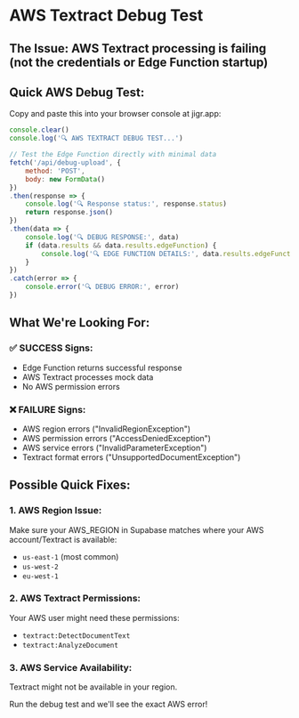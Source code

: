 # AWS Textract Debug Test

## The Issue: AWS Textract processing is failing (not the credentials or Edge Function startup)

## Quick AWS Debug Test:
Copy and paste this into your browser console at jigr.app:

```javascript
console.clear()
console.log('🔍 AWS TEXTRACT DEBUG TEST...')

// Test the Edge Function directly with minimal data
fetch('/api/debug-upload', { 
    method: 'POST', 
    body: new FormData()
})
.then(response => {
    console.log('🔍 Response status:', response.status)
    return response.json()
})
.then(data => {
    console.log('🔍 DEBUG RESPONSE:', data)
    if (data.results && data.results.edgeFunction) {
        console.log('🔍 EDGE FUNCTION DETAILS:', data.results.edgeFunction)
    }
})
.catch(error => {
    console.error('🔍 DEBUG ERROR:', error)
})
```

## What We're Looking For:

### ✅ SUCCESS Signs:
- Edge Function returns successful response
- AWS Textract processes mock data
- No AWS permission errors

### ❌ FAILURE Signs:
- AWS region errors ("InvalidRegionException")  
- AWS permission errors ("AccessDeniedException")
- AWS service errors ("InvalidParameterException")
- Textract format errors ("UnsupportedDocumentException")

## Possible Quick Fixes:

### 1. AWS Region Issue:
Make sure your AWS_REGION in Supabase matches where your AWS account/Textract is available:
- `us-east-1` (most common)
- `us-west-2` 
- `eu-west-1`

### 2. AWS Textract Permissions:
Your AWS user might need these permissions:
- `textract:DetectDocumentText`
- `textract:AnalyzeDocument`

### 3. AWS Service Availability:
Textract might not be available in your region.

Run the debug test and we'll see the exact AWS error!